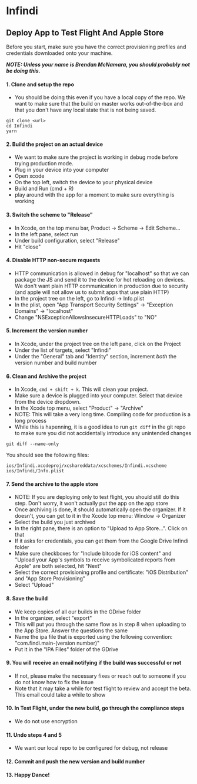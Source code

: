 # Infindi

## Deploy App to Test Flight And Apple Store

Before you start, make sure you have the correct provisioning profiles and credentials downloaded onto
your machine.

***NOTE: Unless your name is Brendan McNamara, you should probably not be doing this.***

#### 1. Clone and setup the repo
  - You should be doing this even if you have a local copy of the repo. We want to make sure that
    the build on master works out-of-the-box and that you don't have any local state that is not
    being saved.

```
git clone <url>
cd Infindi
yarn
```

#### 2. Build the project on an actual device
  - We want to make sure the project is working in debug mode before trying production mode.
  - Plug in your device into your computer
  - Open xcode
  - On the top left, switch the device to your physical device
  - Build and Run (cmd + R)
  - play around with the app for a moment to make sure everything is working

#### 3. Switch the scheme to "Release"
  - In Xcode, on the top menu bar, Product -> Scheme -> Edit Scheme...
  - In the left pane, select run
  - Under build configuration, select "Release"
  - Hit "close"
  
#### 4. Disable HTTP non-secure requests
  - HTTP communication is allowed in debug for "localhost" so that we can package the JS and send
    it to the device for hot reloading on devices. We don't want plain HTTP communication in
    production due to security (and apple will not allow us to submit apps that use plain HTTP)
  - In the project tree on the left, go to Infindi -> Info.plist
  - In the plist, open "App Transport Security Settings" -> "Exception Domains" -> "localhost"
  - Change "NSExceptionAllowsInsecureHTTPLoads" to "NO"

#### 5. Increment the version number
  - In Xcode, under the project tree on the left pane, click on the Project
  - Under the list of targets, select "Infindi"
  - Under the "General" tab and "Identity" section, increment *both* the version number and build number

#### 6. Clean and Archive the project
  - In Xcode, `cmd + shift + k`. This will clean your project.
  - Make sure a device is plugged into your computer. Select that device from the device dropdown.
  - In the Xcode top menu, select "Product" -> "Archive"
  - NOTE: This will take a very long time. Compiling code for production is a long process
  - While this is hapenning, it is a good idea to run `git diff` in the git repo to make sure you did not
    accidentally introduce any unintended changes

```
git diff --name-only
```

You should see the following files:

```
ios/Infindi.xcodeproj/xcshareddata/xcschemes/Infindi.xcscheme
ios/Infindi/Info.plist
```

#### 7. Send the archive to the apple store
  - NOTE: If you are deploying only to test flight, you should still do this step. Don't worry, it won't
    actually put the app on the app store
  - Once archiving is done, it should automatically open the organizer. If it doesn't, you can get to it
    in the Xcode top menu: Window -> Organizer
  - Select the build you just archived
  - In the right pane, there is an option to "Upload to App Store...". Click on that
  - If it asks for credentials, you can get them from the Google Drive Infindi folder
  - Make sure checkboxes for "Include bitcode for iOS content" and
    "Upload your App's symbols to receive symbolicated reports from Apple" are both selected, hit "Next"
  - Select the correct provisioning profile and certificate: "iOS Distribution" and "App Store Provisioning"
  - Select "Upload"

#### 8. Save the build
  - We keep copies of all our builds in the GDrive folder
  - In the organizer, select "export"
  - This will put you through the same flow as in step 8 when uploading to the App Store. Answer the questions the same
  - Name the ipa file that is exported using the following convention: "com.findi.main-(version number)"
  - Put it in the "IPA Files" folder of the GDrive

#### 9. You will receive an email notifying if the build was successful or not
  - If not, please make the necessary fixes or reach out to someone if you do not know how to fix the issue
  - Note that it may take a while for test flight to review and accept the beta. This email could take a while to show

#### 10. In Test Flight, under the new build, go through the compliance steps
  - We do not use encryption

#### 11. Undo steps 4 and 5
  - We want our local repo to be configured for debug, not release

#### 12. Commit and push the new version and build number

#### 13. Happy Dance!
